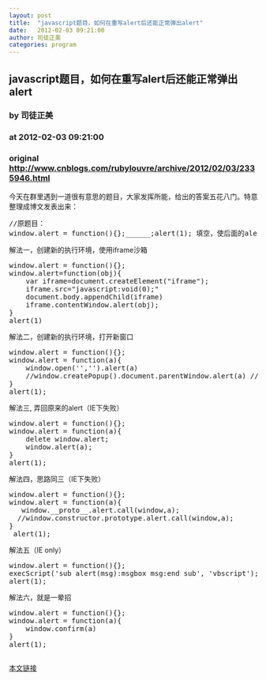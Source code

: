```yaml
---
layout: post
title:  "javascript题目，如何在重写alert后还能正常弹出alert"
date:   2012-02-03 09:21:00
author: 司徒正美
categories: program
---
```


## javascript题目，如何在重写alert后还能正常弹出alert
### by 司徒正美
### at 2012-02-03 09:21:00
### original <http://www.cnblogs.com/rubylouvre/archive/2012/02/03/2335946.html>

<p>今天在群里遇到一道很有意思的题目，大家发挥所能，给出的答案五花八门。特意整理成博文发表出来：</p>
<pre>//原题目：
window.alert = function(){};______;alert(1); 填空，使后面的alert(1)能正确弹出，至少列举两种不同思路。
</pre>
<div>
<p>解法一，创建新的执行环境，使用iframe沙箱</p>
<pre>window.alert = function(){};
window.alert=function(obj){
    var iframe=document.createElement("iframe");
    iframe.src="javascript:void(0);"
    document.body.appendChild(iframe)
    iframe.contentWindow.alert(obj);
}
alert(1)
</pre>
<p>解法二，创建新的执行环境，打开新窗口</p>
<pre>window.alert = function(){};
window.alert = function(a){
    window.open('','').alert(a)
    //window.createPopup().document.parentWindow.alert(a) //IE only
}
alert(1);
</pre>
<p>解法三, 弄回原来的alert（IE下失败）</p>
<pre>window.alert = function(){};
window.alert = function(a){
    delete window.alert;
    window.alert(a);
}
alert(1);
</pre>
<p>解法四，思路同三（IE下失败）</p>
<pre>window.alert = function(){};
window.alert = function(a){
   window.__proto__.alert.call(window,a);
  //window.constructor.prototype.alert.call(window,a);
}
 alert(1);
</pre>
<p>解法五（IE only）</p>
<pre>window.alert = function(){};
execScript('sub alert(msg):msgbox msg:end sub', 'vbscript');
alert(1);
</pre>

<p>解法六，就是一晕招</p>
<pre>window.alert = function(){};
window.alert = function(a){
    window.confirm(a)
}
alert(1);
</pre>
</div>

<p></p>
<img src="http://www.cnblogs.com/rubylouvre/aggbug/2335946.html?type=1" width="1" height="1" alt=""><p><a href="http://www.cnblogs.com/rubylouvre/archive/2012/02/03/2335946.html">本文链接</a></p>